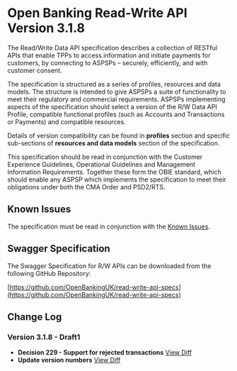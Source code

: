 # Open Banking Read-Write API Version 3.1.8

The Read/Write Data API specification describes a collection of RESTful APIs that enable TPPs to access information and initiate payments for customers, by connecting to ASPSPs – securely, efficiently, and with customer consent.

The specification is structured as a series of profiles, resources and data models. The structure is intended to give ASPSPs a suite of functionality to meet their regulatory and commercial requirements. ASPSPs implementing aspects of the specification should select a version of the R/W Data API Profile, compatible functional profiles (such as Accounts and Transactions or Payments) and compatible resources.

Details of version compatibility can be found in **profiles** section and specific sub-sections of **resources and data models** section of the specification.

This specification should be read in conjunction with the Customer Experience Guidelines, Operational Guidelines and Management Information Requirements. Together these form the OBIE standard, which should enable any ASPSP which implements the specification to meet their obligations under both the CMA Order and PSD2/RTS.

## Known Issues

The specification must be read in conjunction with the [Known Issues](https://openbanking.atlassian.net/wiki/spaces/DZ/pages/47546479/Known+Specification+Issues).

## Swagger Specification

The Swagger Specification for R/W APIs can be downloaded from the following GitHub Repository:

[https://github.com/OpenBankingUK/read-write-api-specs](https://github.com/OpenBankingUK/read-write-api-specs)

## Change Log

### Version 3.1.8 - Draft1

- __Decision 229 - Support for rejected transactions__ [View Diff](https://github.com/OpenBankingUK/read-write-api-docs-pub/commit/d2a34d014f4240b2b8e44c7b6b8001079551dd4c)
- __Update version numbers__ [View Diff](https://github.com/OpenBankingUK/read-write-api-docs/commit/ab83f6bdd7b9e64a3599ede6f89ffeff70984462)
